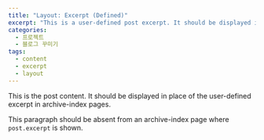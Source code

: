 ```yaml
---
title: "Layout: Excerpt (Defined)"
excerpt: "This is a user-defined post excerpt. It should be displayed in place of the post content in archive-index pages."
categories:
  - 프로젝트
  - 블로그 꾸미기
tags:
  - content
  - excerpt
  - layout
---
```


This is the post content. It should be displayed in place of the user-defined excerpt in archive-index pages.

This paragraph should be absent from an archive-index page where `post.excerpt` is shown.
